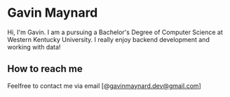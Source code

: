# Gavin Maynard
Hi, I'm Gavin. I am a pursuing a Bachelor's Degree of Computer Science at Western Kentucky University. I really enjoy backend development and working with data!

## How to reach me
Feelfree to contact me via email [@gavinmaynard.dev@gmail.com]

